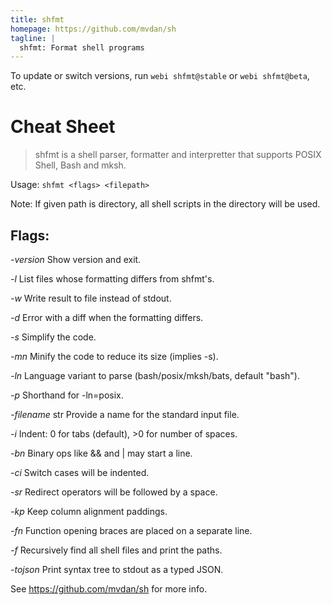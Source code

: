 ```yaml
---
title: shfmt
homepage: https://github.com/mvdan/sh
tagline: |
  shfmt: Format shell programs
---
```


To update or switch versions, run `webi shfmt@stable` or `webi shfmt@beta`, etc.

# Cheat Sheet

> shfmt is a shell parser, formatter and interpretter that supports POSIX Shell, Bash and mksh.

Usage: `shfmt <flags> <filepath>`

Note: If given path is directory, all shell scripts in the directory will be used. 

## Flags:

*-version*
	Show version and exit.

*-l*
	List files whose formatting differs from shfmt's.

*-w*
	Write result to file instead of stdout.

*-d*
	Error with a diff when the formatting differs.

*-s*
	Simplify the code.

*-mn*
	Minify the code to reduce its size (implies -s).

*-ln* <str>
	Language variant to parse (bash/posix/mksh/bats, default "bash").

*-p*
	Shorthand for -ln=posix.

*-filename* str
	Provide a name for the standard input file.

*-i* <uint>
	Indent: 0 for tabs (default), >0 for number of spaces.

*-bn*
	Binary ops like && and | may start a line.

*-ci*
	Switch cases will be indented.

*-sr*
	Redirect operators will be followed by a space.

*-kp*
	Keep column alignment paddings.

*-fn*
	Function opening braces are placed on a separate line.

*-f*
	Recursively find all shell files and print the paths.

*-tojson*
	Print syntax tree to stdout as a typed JSON.

See https://github.com/mvdan/sh for more info.